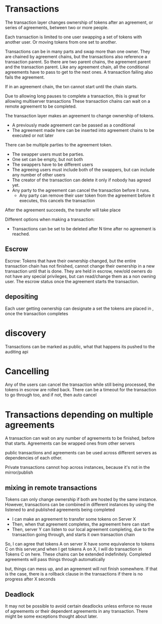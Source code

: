 # Transactions

The transaction layer changes ownership of tokens after an agreement,
or series of agreements, between two or more people.

Each transaction  is limited to one user swapping a set of tokens with another user.
Or moving tokens from one set to another.

Transactions can be in many parts and swap more than one owner.
They are chained by agreement chains, but the transactions also reference a transaction parent.
So there are two parent chains, the agreement parent and the transaction parent.
Like any agreement chain, all the conditional agreements have to pass to get to the next ones.
A transaction failing also fails the agreement.

If in an agreement chain, the txn cannot start until the chain starts.

Due to allowing long pauses to complete a transaction, this is great for allowing multiserver transactions
These transaction chains can wait on a remote agreement to be completed.


The transaction layer makes an agreement to change ownership of tokens.
* A previously made agreement can be passed as a conditional
* The agreement made here can be inserted into agreement chains to be executed or not later

There can be multiple parties to the agreement token. 
* The swapper users must be parties.
* One set can be empty, but not both
* The swappers have to be different users
* The agreeing users must include both of the swappers, but can include any number of other users
* The creator of the transaction can delete it only if nobody has agreed yet.
* Any party to the agreement can cancel the transaction before it runs.
  * Any party can remove their user token from the agreement before it executes, this cancels the transaction


After the agreement succeeds, the transfer will take place

Different options when making a transaction:
* Transactions can be set to be deleted after N time after no agreement is reached.



## Escrow

Escrow: Tokens that have their ownership changed, but the entire transaction chain has not finished,
cannot change their ownership in a new transaction until that is done.
They are held in escrow, new/old owners do not have any special privileges,
but can read/change them as a non owning user.
The escrow status once the agreement starts the transaction.



## depositing

Each user getting ownership can designate a set the tokens are placed in , once the transaction completes

# discovery

Transactions can be marked as public, what that happens its pushed to the auditing api

# Cancelling

Any of the users can cancel the transaction while still being processed, the tokens in escrow are rolled back.
There can be a timeout for the transaction to go through too, and if not, then auto cancel


# Transactions depending on multiple agreements

A transaction can wait on any number of agreements to be finished, before that starts.
Agreements can be wrapped ones from other servers

public transactions and agreements can be used across different servers as dependencies of each other.

Private transactions cannot hop across instances, because it's not in the mirror/publish 


## mixing in remote transactions

Tokens can only change ownership if both are hosted by the same instance.
However, transactions can be combined in different instances by using the listened to and published agreements being completed

* I can make an agreement to transfer some tokens on Server X
* Then, when that agreement completes, the agreement here can start
* Then, server Y can listen to our local agreement completing, due to the transaction going through, and starts it own transaction chain

So, I can agree that tokens A on server X have some equivalence to tokens C on this server,and when I get tokens A on X, I will do transaction in Tokens C on here.
These chains can be extended indefinitely.
Completed agreements will pass things through automatically

but, things can mess up, and an agreement will not finish somewhere. If that is the case, there is a rollback clause in the transactions if there is no progress after X seconds


## Deadlock

It may not be possible to avoid certain deadlocks unless enforce no reuse of agreements or their dependent agreements in any transaction.
There might be some exceptions thought about later.





